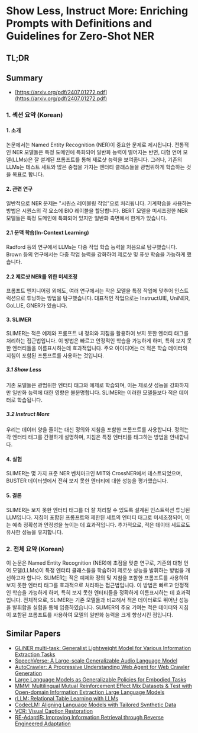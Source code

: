 # Show Less, Instruct More: Enriching Prompts with Definitions and Guidelines for Zero-Shot NER
## TL;DR
## Summary
- [https://arxiv.org/pdf/2407.01272.pdf](https://arxiv.org/pdf/2407.01272.pdf)

### 1. 섹션 요약 (Korean)

#### 1. 소개
논문에서는 Named Entity Recognition (NER)이 중요한 문제로 제시됩니다. 전통적인 NER 모델들은 특정 도메인에 특화되어 일반화 능력이 떨어지는 반면, 대형 언어 모델(LLMs)은 잘 설계된 프롬프트를 통해 제로샷 능력을 보여줍니다. 그러나, 기존의 LLMs는 테스트 세트와 많은 중첩을 가지는 엔터티 클래스들을 광범위하게 학습하는 것을 목표로 합니다.

#### 2. 관련 연구
일반적으로 NER 문제는 "시퀀스 레이블링 작업"으로 처리됩니다. 기계학습을 사용하는 방법은 시퀀스의 각 요소에 BIO 레이블을 할당합니다. BERT 모델을 미세조정한 NER 모델들은 특정 도메인에 특화되어 있지만 일반화 측면에서 한계가 있습니다.

#### 2.1 문맥 학습(In-Context Learning)
Radford 등의 연구에서 LLMs는 다중 작업 학습 능력을 처음으로 탐구했습니다. Brown 등의 연구에서는 다중 작업 능력을 강화하여 제로샷 및 퓨샷 학습을 가능하게 했습니다.

#### 2.2 제로샷 NER를 위한 미세조정
프롬프트 엔지니어링 외에도, 여러 연구에서는 작은 모델을 특정 작업에 맞추어 인스트럭션으로 튜닝하는 방법을 탐구했습니다. 대표적인 작업으로는 InstructUIE, UniNER, GoLLIE, GNER가 있습니다.

#### 3. SLIMER
SLIMER는 적은 예제와 프롬프트 내 정의와 지침을 활용하여 보지 못한 엔터티 태그를 처리하는 접근법입니다. 이 방법은 빠르고 안정적인 학습을 가능하게 하며, 특히 보지 못한 엔터티들을 이름표시하는데 효과적입니다. 주요 아이디어는 더 적은 학습 데이터와 지침이 포함된 프롬프트를 사용하는 것입니다.

##### 3.1 Show Less
기존 모델들은 광범위한 엔터티 태그와 예제로 학습되며, 이는 제로샷 성능을 강화하지만 일반화 능력에 대한 영향은 불분명합니다. SLIMER는 이러한 모델들보다 적은 데이터로 학습됩니다.

##### 3.2 Instruct More
우리는 데이터 양을 줄이는 대신 정의와 지침을 포함한 프롬프트를 사용합니다. 정의는 각 엔터티 태그를 간결하게 설명하며, 지침은 특정 엔터티를 태그하는 방법을 안내합니다.

#### 4. 실험
SLIMER는 몇 가지 표준 NER 벤치마크인 MIT와 CrossNER에서 테스트되었으며, BUSTER 데이터셋에서 전혀 보지 못한 엔터티에 대한 성능을 평가했습니다.

#### 5. 결론
SLIMER는 보지 못한 엔터티 태그를 더 잘 처리할 수 있도록 설계된 인스트럭션 튜닝된 LLM입니다. 지침이 포함된 프롬프트와 제한된 세트의 엔터티 태그로 미세조정되어, 이는 예측 정확성과 안정성을 높이는 데 효과적입니다. 추가적으로, 적은 데이터 세트로도 유사한 성능을 유지합니다.

### 2. 전체 요약 (Korean)

이 논문은 Named Entity Recognition (NER)에 초점을 맞춘 연구로, 기존의 대형 언어 모델(LLMs)이 특정 엔터티 클래스들을 학습하여 제로샷 성능을 발휘하는 방법을 개선하고자 합니다. SLIMER는 적은 예제와 정의 및 지침을 포함한 프롬프트를 사용하여 보지 못한 엔터티 태그를 효과적으로 처리하는 접근법입니다. 이 방법은 빠르고 안정적인 학습을 가능하게 하며, 특히 보지 못한 엔터티들을 정확하게 이름표시하는 데 효과적입니다. 전체적으로, SLIMER는 기존 모델들과 비교해서 적은 데이터로도 뛰어난 성능을 발휘함을 실험을 통해 입증하였습니다. SLIMER의 주요 기여는 적은 데이터와 지침이 포함된 프롬프트를 사용하여 모델의 일반화 능력을 크게 향상시킨 점입니다.

## Similar Papers
- [GLiNER multi-task: Generalist Lightweight Model for Various Information Extraction Tasks](2406.12925.md)
- [SpeechVerse: A Large-scale Generalizable Audio Language Model](2405.08295.md)
- [AutoCrawler: A Progressive Understanding Web Agent for Web Crawler Generation](2404.12753.md)
- [Large Language Models as Generalizable Policies for Embodied Tasks](2310.17722.md)
- [MMM: Multilingual Mutual Reinforcement Effect Mix Datasets & Test with Open-domain Information Extraction Large Language Models](2407.10953.md)
- [rLLM: Relational Table Learning with LLMs](2407.20157.md)
- [CodecLM: Aligning Language Models with Tailored Synthetic Data](2404.05875.md)
- [VCR: Visual Caption Restoration](2406.06462.md)
- [RE-AdaptIR: Improving Information Retrieval through Reverse Engineered Adaptation](2406.14764.md)
